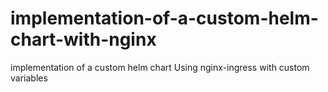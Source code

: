 # implementation-of-a-custom-helm-chart-with-nginx
implementation of a custom helm chart Using nginx-ingress with custom variables
